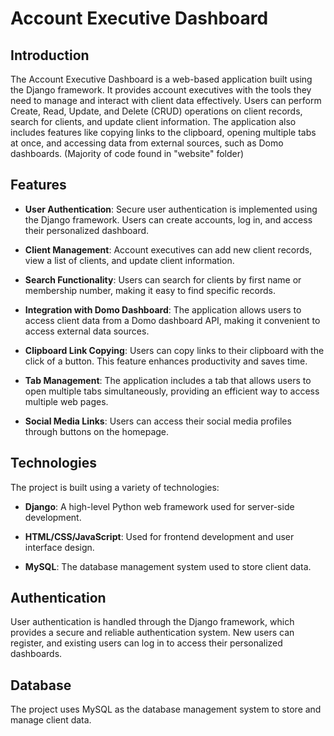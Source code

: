 

# Account Executive Dashboard


## Introduction

The Account Executive Dashboard is a web-based application built using the Django framework. It provides account executives with the tools they need to manage and interact with client data effectively. Users can perform Create, Read, Update, and Delete (CRUD) operations on client records, search for clients, and update client information. The application also includes features like copying links to the clipboard, opening multiple tabs at once, and accessing data from external sources, such as Domo dashboards. (Majority of code found in "website" folder)

## Features

- **User Authentication**: Secure user authentication is implemented using the Django framework. Users can create accounts, log in, and access their personalized dashboard.

- **Client Management**: Account executives can add new client records, view a list of clients, and update client information.

- **Search Functionality**: Users can search for clients by first name or membership number, making it easy to find specific records.

- **Integration with Domo Dashboard**: The application allows users to access client data from a Domo dashboard API, making it convenient to access external data sources.

- **Clipboard Link Copying**: Users can copy links to their clipboard with the click of a button. This feature enhances productivity and saves time.

- **Tab Management**: The application includes a tab that allows users to open multiple tabs simultaneously, providing an efficient way to access multiple web pages.

- **Social Media Links**: Users can access their social media profiles through buttons on the homepage.

## Technologies

The project is built using a variety of technologies:

- **Django**: A high-level Python web framework used for server-side development.

- **HTML/CSS/JavaScript**: Used for frontend development and user interface design.

- **MySQL**: The database management system used to store client data.



## Authentication

User authentication is handled through the Django framework, which provides a secure and reliable authentication system. New users can register, and existing users can log in to access their personalized dashboards.

## Database

The project uses MySQL as the database management system to store and manage client data. 




